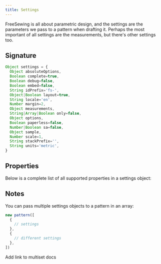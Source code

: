 ```yaml
---
title: Settings
---
```


FreeSewing is all about parametric design, and the settings are the parameters
we pass to a pattern when drafting it.  Perhaps the most important of all
settings are the measurements, but there's other settings too.

## Signature

```js
Object settings = {
  Object absoluteOptions,
  Boolean complete=true,
  Boolean debug=false,
  Boolean embed=false,
  String idPrefix='fs-',
  Object|Boolean layout=true,
  String locale='en',
  Number margin=2,
  Object measurements,
  String|Array|Boolean only=false,
  Object options,
  Boolean paperless=false,
  Number|Boolean sa=false,
  Object sample,
  Number scale=1,
  String stackPrefix='',
  String units='metric',
}
```

## Properties

Below is a complete list of all supported properties in a settings object:

<ReadMore list />

## Notes

You can pass multiple settings objects to a pattern in an array:

```js
new pattern([
  { 
    // settings
  },
  { 
    // different settings
  },
])
```

<Fixme>Add link to multiset docs</Fixme>


